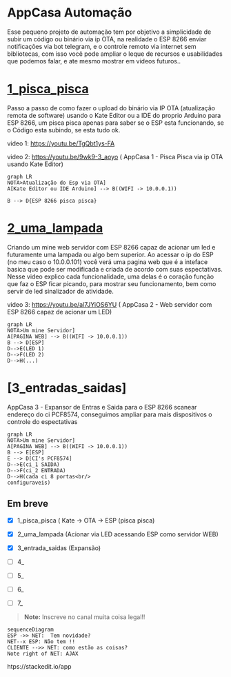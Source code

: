 #  AppCasa Automação
Esse pequeno projeto de automação tem por objetivo a simplicidade de subir um código ou binário via ip OTA, na realidade o ESP 8266 enviar notificações via bot telegram, e o controle remoto via internet sem bibliotecas, com isso você pode ampliar o leque de recursos e usabilidades que podemos falar, e ate mesmo mostrar em videos futuros..

# [1_pisca_pisca](https://github.com/Condiolov/AppCasa/tree/main/1_pisca_pisca "1_pisca_pisca")

Passo a passo de como fazer o upload do binário via IP OTA (atualização remota de software) usando o Kate Editor ou a IDE do proprio Arduino para ESP 8266, um pisca pisca apenas para saber se o ESP esta funcionando, se o Código esta subindo, se esta tudo ok.

video 1: https://youtu.be/TgQbt1ys-FA

video 2: https://youtu.be/9wk9-3_aoyo ( AppCasa 1 - Pisca Pisca via ip OTA usando Kate Editor)

```mermaid
graph LR
NOTA>Atualização do Esp via OTA]
A[Kate Editor ou IDE Arduino] --> B((WIFI -> 10.0.0.1))

B --> D{ESP 8266 pisca pisca}

```

# [2_uma_lampada](https://github.com/Condiolov/AppCasa/tree/main/2_uma_lampada "2_uma_lampada")

Criando um mine web servidor com ESP 8266 capaz de acionar um led e futuramente uma lampada ou algo bem superior. Ao acessar o ip do ESP (no meu caso o 10.0.0.101) você verá uma pagina web que é a inteface basica que pode ser modificada e criada de acordo com suas espectativas. Nesse video explico cada funcionalidade, uma delas é o coração função que faz o ESP ficar picando, para mostrar seu funcionamento, bem como servir de led sinalizador de atividade.

video 3: https://youtu.be/al7JYiOS6YU ( AppCasa 2 - Web servidor com ESP 8266 capaz de acionar um LED)


```mermaid
graph LR
NOTA>Um mine Servidor]
A[PAGINA WEB] --> B((WIFI -> 10.0.0.1))
B --> D[ESP]
D-->E(LED 1)
D-->F(LED 2)
D-->H(...)
```

# [3_entradas_saidas]
AppCasa 3 - Expansor de Entras e Saida para o ESP 8266 scanear endereço do ci PCF8574, conseguimos ampliar para mais dispositivos o controle do espectativas


```mermaid
graph LR
NOTA>Um mine Servidor]
A[PAGINA WEB] --> B((WIFI -> 10.0.0.1))
B --> E[ESP]
E --> D[CI's PCF8574]
D-->E(ci_1 SAIDA)
D-->F(ci_2 ENTRADA)
D-->H(cada ci 8 portas<br/>
configuraveis)
```


## Em breve

 - [x] 1_pisca_pisca ( Kate -> OTA -> ESP (pisca pisca)
 - [x] 2_uma_lampada (Acionar via LED acessando ESP como servidor WEB)
 - [x] 3_entrada_saidas (Expansão)
 - [ ] 4_
 - [ ] 5_
 - [ ] 6_
 - [ ] 7_


> **Note:** Inscreve no canal muita coisa legal!!




```mermaid
sequenceDiagram
ESP ->> NET:  Tem novidade?
NET--x ESP: Não tem !!
CLIENTE -->> NET: como estão as coisas?
Note right of NET: AJAX

```

htps://stackedit.io/app
